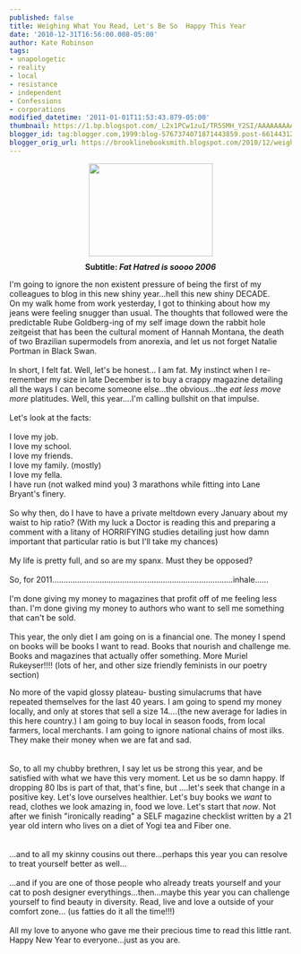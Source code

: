 ```yaml
---
published: false
title: Weighing What You Read, Let's Be So  Happy This Year
date: '2010-12-31T16:56:00.008-05:00'
author: Kate Robinson
tags:
- unapologetic
- reality
- local
- resistance
- independent
- Confessions
- corporations
modified_datetime: '2011-01-01T11:53:43.879-05:00'
thumbnail: https://1.bp.blogspot.com/_L2x1PCw1zuI/TR5SMH_Y2SI/AAAAAAAAAME/GAmiTBwZqyc/s72-c/gram.jpeg
blogger_id: tag:blogger.com,1999:blog-5767374071871443859.post-6614431216646491049
blogger_orig_url: https://brooklinebooksmith.blogspot.com/2010/12/weighing-what-you-read-lets-be-so-happy.html
---
```


<div style="TEXT-ALIGN: center"><a onblur="try {parent.deselectBloggerImageGracefully();} catch(e) {}" href="https://1.bp.blogspot.com/_L2x1PCw1zuI/TR5SMH_Y2SI/AAAAAAAAAME/GAmiTBwZqyc/s1600/gram.jpeg"><img style="TEXT-ALIGN: center; MARGIN: 0px auto 10px; WIDTH: 221px; DISPLAY: block; HEIGHT: 166px; CURSOR: pointer" id="BLOGGER_PHOTO_ID_5556969358478596386" border="0" alt="" src="https://1.bp.blogspot.com/_L2x1PCw1zuI/TR5SMH_Y2SI/AAAAAAAAAME/GAmiTBwZqyc/s400/gram.jpeg" /></a><span style="FONT-WEIGHT: bold">Subtitle: </span><span style="FONT-STYLE: italic; FONT-WEIGHT: bold">Fat Hatred is soooo 2006</span> </div><p>I'm going to ignore the non existent pressure of being the first of my colleagues to blog in this new shiny year...hell this new shiny DECADE.<br />On my walk home from work yesterday, I got to thinking about how my jeans were feeling snugger than usual. The thoughts that followed were the predictable Rube Goldberg-ing of my self image down the rabbit hole zeitgeist that has been the cultural moment of Hannah Montana, the death of two Brazilian supermodels from anorexia, and let us not forget Natalie Portman in Black Swan.<br /><br />In short, I felt fat. Well, let's be honest... I am fat. My instinct when I re-remember my size in late December is to buy a crappy magazine detailing all the ways I can become someone else...the obvious...the <span style="FONT-STYLE: italic">eat less move more</span> platitudes. Well, this year....I'm calling bullshit on that impulse.<br /><br />Let's look at the facts:<br /><br />I love my job.<br />I love my school.<br />I love my friends.<br />I love my family. (mostly)<br />I love my fella.<br />I have run (not walked mind you) 3 marathons while fitting into Lane Bryant's finery.<br /><br />So why then, do I have to have a private meltdown every January about my waist to hip ratio? (With my luck a Doctor is reading this and preparing a comment with a litany of HORRIFYING studies detailing just how damn important that particular ratio is but I'll take my chances)<br /><br />My life is pretty full, and so are my spanx. Must they be opposed?<br /><br />So, for 2011................................................................................inhale......<br /><br />I'm done giving my money to magazines that profit off of me feeling less than. I'm done giving my money to authors who want to sell me something that can't be sold.<br /><br />This year, the only diet I am going on is a financial one. The money I spend on books will be books I want to read. Books that nourish and challenge me. Books and magazines that actually offer something. More Muriel Rukeyser!!!! (lots of her, and other size friendly feminists in our poetry section) </p><p>No more of the vapid glossy plateau- busting simulacrums that have repeated themselves for the last 40 years. I am going to spend my money locally, and only at stores that sell a size 14....(the new average for ladies in this here country.) I am going to buy local in season foods, from local farmers, local merchants. I am going to ignore national chains of most ilks. They make their money when we are fat and sad.<br /><br /><br />So, to all my chubby brethren, I say let us be strong this year, and be satisfied with what we have this very moment. Let us be so damn happy. If dropping 80 lbs is part of that, that's fine, but ....let's seek that change in a positive key. Let's love ourselves healthier. Let's buy books we <em>want</em> to read, clothes we look amazing in, food we love. Let's start that <span style="FONT-STYLE: italic">now</span>. Not after we finish "ironically reading" a SELF magazine checklist written by a 21 year old intern who lives on a diet of Yogi tea and Fiber one.<br /><br /><br />...and to all my skinny cousins out there...perhaps this year you can resolve to treat yourself better as well...<br /><br />...and if you are one of those people who already treats yourself and your cat to posh designer everythings...then...maybe this year you can challenge yourself to find beauty in diversity. Read, live and love a outside of your comfort zone... (us fatties do it all the time!!!)<br /><br />All my love to anyone who gave me their precious time to read this little rant. Happy New Year to everyone...just as you are.<br /><br /></p>